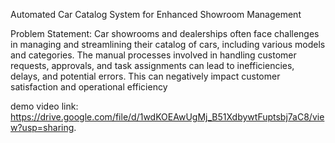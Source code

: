 Automated Car Catalog System for Enhanced Showroom Management

Problem Statement:
Car showrooms and dealerships often face challenges in managing and streamlining their catalog of cars, including various models and categories. The manual processes involved in handling customer requests, approvals, and task assignments can lead to inefficiencies, delays, and potential errors. This can negatively impact customer satisfaction and operational efficiency

demo video link: https://drive.google.com/file/d/1wdKOEAwUgMj_B51XdbywtFuptsbj7aC8/view?usp=sharing.
